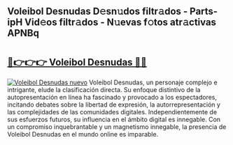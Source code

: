 ## Voleibol Desnudas D𝚎sn𝚞dos filtr𝚊dos - Parts-ipH Vid𝚎os filtr𝚊dos - N𝚞evas f𝚘tos atr𝚊ctivas APNBq

# <h2><a href="http://mbc8q8.tromn.icu/?c=Voleibol+Desnudas">🔗👉👉👉 Voleibol Desnudas 🔗🔗</a></h2>

[![Voleibol Desnudas nuevo](https://i.imgur.com/pEAQMta.gif)](http://mbc8q8.tromn.icu/?c=Voleibol+Desnudas)
Voleibol Desnudas, un personaje complejo e intrigante, elude la clasificación directa. Su enfoque distintivo de la autopresentación en línea ha fascinado y provocado a los espectadores, incitando debates sobre la libertad de expresión, la autorrepresentación y las complejidades de las comunidades digitales. Independientemente de sus esfuerzos futuros, su influencia en el ámbito digital es innegable. Con un compromiso inquebrantable y un magnetismo innegable, la presencia de Voleibol Desnudas en el mundo online es imparable.
